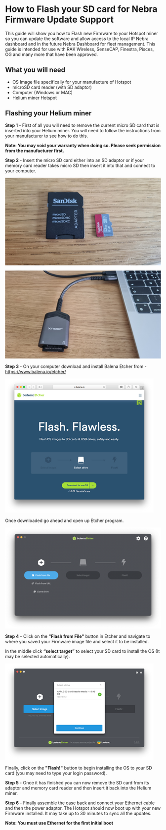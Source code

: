 # How to Flash your SD card for Nebra Firmware Update Support

This guide will show you how to Flash new Firmware to your Hotspot miner so you can update the software and allow access to the local IP Nebra dashboard and in the future Nebra Dashboard for fleet management. This guide is intended for use with RAK Wireless, SenseCAP, Finestra, Pisces, OG and many more that have been approved.

## What you will need

* OS Image file specifically for your manufacture of Hotspot
* microSD card reader (with SD adaptor)
* Computer (Windows or MAC)
* Helium miner Hotspot

## Flashing your Helium miner

**Step 1** - First of all you will need to remove the current micro SD card that is inserted into your Helium miner. You will need to follow the instructions from your manufacturer to see how to do this.

**Note: You may void your warranty when doing so. Please seek permission from the manufacturer first.**

**Step 2** - Insert the micro SD card either into an SD adaptor or if your memory card reader takes micro SD then insert it into that and connect to your computer.

![1](../media/photos/sd/1.jpg)

![2](../media/photos/sd/2.jpg)

**Step 3** - On your computer download and install Balena Etcher from - https://www.balena.io/etcher/

![3](../media/photos/sd/3.png)

Once downloaded go ahead and open up Etcher program.

![4](../media/photos/sd/4.png)

**Step 4** - Click on the **"Flash from File"** button in Etcher and navigate to where you saved your Firmware image file and select it to be installed.

In the middle click **“select target”** to select your SD card to install the OS (It may be selected automatically).

![5](../media/photos/sd/5.png)

Finally, click on the **"Flash!"** button to begin installing the OS to your SD card (you may need to type your login password).

**Step 5** - Once it has finished you can now remove the SD card from its adaptor and memory card reader and then insert it back into the Helium miner.

**Step 6** - Finally assemble the case back and connect your Ethernet cable and then the power adaptor. The Hotspot should now boot up with your new Firmware installed. It may take up to 30 minutes to sync all the updates.

**Note: You must use Ethernet for the first initial boot**
